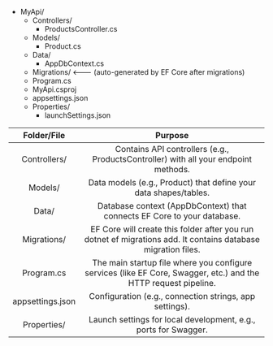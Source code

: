 - MyApi/
  - Controllers/
    - ProductsController.cs
  - Models/
    - Product.cs
  - Data/
    - AppDbContext.cs
  - Migrations/ <--- (auto-generated by EF Core after migrations)
  - Program.cs
  - MyApi.csproj
  - appsettings.json
  - Properties/
    - launchSettings.json

|   Folder/File    |                                                     Purpose                                                     |
| :--------------: | :-------------------------------------------------------------------------------------------------------------: |
|   Controllers/   |               Contains API controllers (e.g., ProductsController) with all your endpoint methods.               |
|     Models/      |                        Data models (e.g., Product) that define your data shapes/tables.                         |
|      Data/       |                     Database context (AppDbContext) that connects EF Core to your database.                     |
|   Migrations/    |  EF Core will create this folder after you run dotnet ef migrations add. It contains database migration files.  |
|    Program.cs    | The main startup file where you configure services (like EF Core, Swagger, etc.) and the HTTP request pipeline. |
| appsettings.json |                             Configuration (e.g., connection strings, app settings).                             |
|   Properties/    |                         Launch settings for local development, e.g., ports for Swagger.                         |

